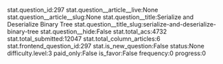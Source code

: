 stat.question_id:297
stat.question__article__live:None
stat.question__article__slug:None
stat.question__title:Serialize and Deserialize Binary Tree
stat.question__title_slug:serialize-and-deserialize-binary-tree
stat.question__hide:False
stat.total_acs:4732
stat.total_submitted:12047
stat.total_column_articles:6
stat.frontend_question_id:297
stat.is_new_question:False
status:None
difficulty.level:3
paid_only:False
is_favor:False
frequency:0
progress:0
